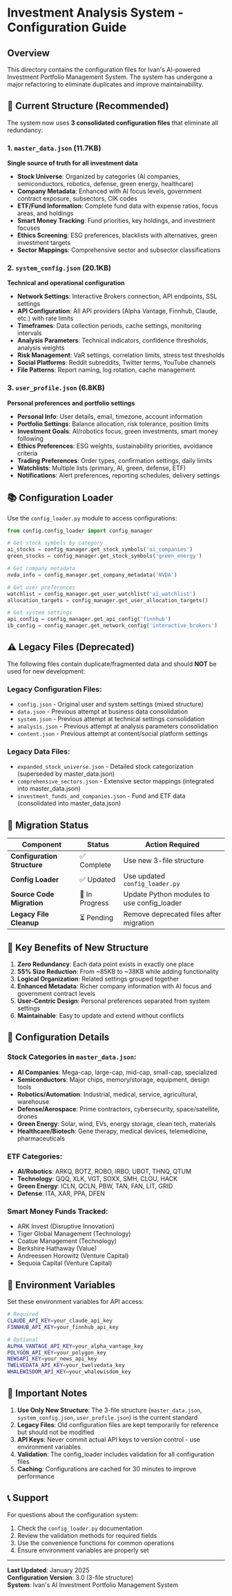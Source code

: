 # Investment Analysis System - Configuration Guide

## Overview

This directory contains the configuration files for Ivan's AI-powered Investment Portfolio Management System. The system has undergone a major refactoring to eliminate duplicates and improve maintainability.

## 🚀 **Current Structure (Recommended)**

The system now uses **3 consolidated configuration files** that eliminate all redundancy:

### 1. `master_data.json` (11.7KB)
**Single source of truth for all investment data**

- **Stock Universe**: Organized by categories (AI companies, semiconductors, robotics, defense, green energy, healthcare)
- **Company Metadata**: Enhanced with AI focus levels, government contract exposure, subsectors, CIK codes
- **ETF/Fund Information**: Complete fund data with expense ratios, focus areas, and holdings
- **Smart Money Tracking**: Fund priorities, key holdings, and investment focuses
- **Ethics Screening**: ESG preferences, blacklists with alternatives, green investment targets
- **Sector Mappings**: Comprehensive sector and subsector classifications

### 2. `system_config.json` (20.1KB)
**Technical and operational configuration**

- **Network Settings**: Interactive Brokers connection, API endpoints, SSL settings
- **API Configuration**: All API providers (Alpha Vantage, Finnhub, Claude, etc.) with rate limits
- **Timeframes**: Data collection periods, cache settings, monitoring intervals
- **Analysis Parameters**: Technical indicators, confidence thresholds, analysis weights
- **Risk Management**: VaR settings, correlation limits, stress test thresholds
- **Social Platforms**: Reddit subreddits, Twitter terms, YouTube channels
- **File Patterns**: Report naming, log rotation, cache management

### 3. `user_profile.json` (6.8KB)
**Personal preferences and portfolio settings**

- **Personal Info**: User details, email, timezone, account information
- **Portfolio Settings**: Balance allocation, risk tolerance, position limits
- **Investment Goals**: AI/robotics focus, green investments, smart money following
- **Ethics Preferences**: ESG weights, sustainability priorities, avoidance criteria
- **Trading Preferences**: Order types, confirmation settings, daily limits
- **Watchlists**: Multiple lists (primary, AI, green, defense, ETF)
- **Notifications**: Alert preferences, reporting schedules, delivery settings

## 📚 **Configuration Loader**

Use the `config_loader.py` module to access configurations:

```python
from config.config_loader import config_manager

# Get stock symbols by category
ai_stocks = config_manager.get_stock_symbols('ai_companies')
green_stocks = config_manager.get_stock_symbols('green_energy')

# Get company metadata
nvda_info = config_manager.get_company_metadata('NVDA')

# Get user preferences
watchlist = config_manager.get_user_watchlist('ai_watchlist')
allocation_targets = config_manager.get_user_allocation_targets()

# Get system settings
api_config = config_manager.get_api_config('finnhub')
ib_config = config_manager.get_network_config('interactive_brokers')
```

## ⚠️ **Legacy Files (Deprecated)**

The following files contain duplicate/fragmented data and should **NOT** be used for new development:

### Legacy Configuration Files:
- `config.json` - Original user and system settings (mixed structure)
- `data.json` - Previous attempt at business data consolidation
- `system.json` - Previous attempt at technical settings consolidation
- `analysis.json` - Previous attempt at analysis parameters consolidation
- `content.json` - Previous attempt at content/social platform settings

### Legacy Data Files:
- `expanded_stock_universe.json` - Detailed stock categorization (superseded by master_data.json)
- `comprehensive_sectors.json` - Extensive sector mappings (integrated into master_data.json)
- `investment_funds_and_companies.json` - Fund and ETF data (consolidated into master_data.json)

## 🔄 **Migration Status**

| Component | Status | Action Required |
|-----------|--------|-----------------|
| **Configuration Structure** | ✅ Complete | Use new 3-file structure |
| **Config Loader** | ✅ Updated | Use updated `config_loader.py` |
| **Source Code Migration** | 🔄 In Progress | Update Python modules to use config_loader |
| **Legacy File Cleanup** | ⏳ Pending | Remove deprecated files after migration |

## 🎯 **Key Benefits of New Structure**

1. **Zero Redundancy**: Each data point exists in exactly one place
2. **55% Size Reduction**: From ~85KB to ~38KB while adding functionality  
3. **Logical Organization**: Related settings grouped together
4. **Enhanced Metadata**: Richer company information with AI focus and government contract levels
5. **User-Centric Design**: Personal preferences separated from system settings
6. **Maintainable**: Easy to update and extend without conflicts

## 📖 **Configuration Details**

### Stock Categories in `master_data.json`:
- **AI Companies**: Mega-cap, large-cap, mid-cap, small-cap, specialized
- **Semiconductors**: Major chips, memory/storage, equipment, design tools
- **Robotics/Automation**: Industrial, medical, service, agricultural, warehouse
- **Defense/Aerospace**: Prime contractors, cybersecurity, space/satellite, drones
- **Green Energy**: Solar, wind, EVs, energy storage, clean tech, materials
- **Healthcare/Biotech**: Gene therapy, medical devices, telemedicine, pharmaceuticals

### ETF Categories:
- **AI/Robotics**: ARKQ, BOTZ, ROBO, IRBO, UBOT, THNQ, QTUM
- **Technology**: QQQ, XLK, VGT, SOXX, SMH, CLOU, HACK
- **Green Energy**: ICLN, QCLN, PBW, TAN, FAN, LIT, GRID
- **Defense**: ITA, XAR, PPA, DFEN

### Smart Money Funds Tracked:
- ARK Invest (Disruptive Innovation)
- Tiger Global Management (Technology)
- Coatue Management (Technology)
- Berkshire Hathaway (Value)
- Andreessen Horowitz (Venture Capital)
- Sequoia Capital (Venture Capital)

## 🔧 **Environment Variables**

Set these environment variables for API access:

```bash
# Required
CLAUDE_API_KEY=your_claude_api_key
FINNHUB_API_KEY=your_finnhub_api_key

# Optional
ALPHA_VANTAGE_API_KEY=your_alpha_vantage_key
POLYGON_API_KEY=your_polygon_key
NEWSAPI_KEY=your_news_api_key
TWELVEDATA_API_KEY=your_twelvedata_key
WHALEWISDOM_API_KEY=your_whalewisdom_key
```

## 🚨 **Important Notes**

1. **Use Only New Structure**: The 3-file structure (`master_data.json`, `system_config.json`, `user_profile.json`) is the current standard
2. **Legacy Files**: Old configuration files are kept temporarily for reference but should not be modified
3. **API Keys**: Never commit actual API keys to version control - use environment variables
4. **Validation**: The config_loader includes validation for all configuration files
5. **Caching**: Configurations are cached for 30 minutes to improve performance

## 📞 **Support**

For questions about the configuration system:
1. Check the `config_loader.py` documentation
2. Review the validation methods for required fields
3. Use the convenience functions for common operations
4. Ensure environment variables are properly set

---

**Last Updated**: January 2025  
**Configuration Version**: 3.0 (3-file structure)  
**System**: Ivan's AI Investment Portfolio Management System

